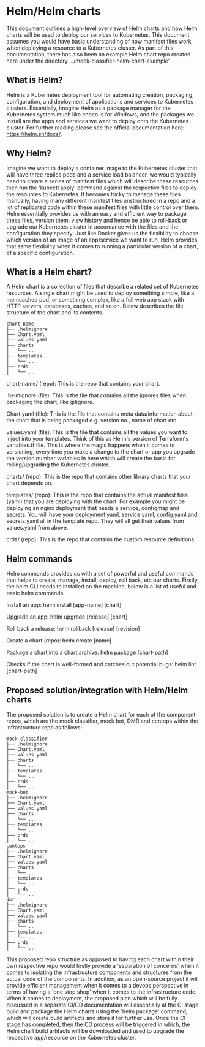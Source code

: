 # Helm/Helm charts
This document outlines a high-level overview of Helm charts and how Helm charts will be used to deploy our services to Kubernetes. This document assumes you would have basic understanding of how manifest files work when deploying a resource to a Kubernetes cluster. As part of this documentation, there has also been an example Helm chart repo created here under the directory '../mock-classifier-helm-chart-example'.

## What is Helm?
Helm is a Kubernetes deployment tool for automating creation, packaging, configuration, and deployment of applications and services to Kubernetes clusters. Essentially, imagine Helm as a package manager for the Kubernetes system much like choco is for Windows, and the packages we install are the apps and services we want to deploy onto the Kubernetes cluster. For further reading please see the official documentation here: https://helm.sh/docs/.

## Why Helm?
Imagine we want to deploy a container image to the Kubernetes cluster that will have three replica pods and a service load balancer, we would typically need to create a series of manifest files which will describe these resources then run the 'kubectl apply' command against the respective files to deploy the resources to Kubernetes. It becomes tricky to manage these files manually, having many different manifest files unstructured in a repo and a lot of replicated code within these manifest files with little control over them. Helm essentially provides us with an easy and efficient way to package these files, version them, view history and hence be able to roll-back or upgrade our Kubernetes cluster in accordance with the files and the configuration they specify. Just like Docker gives us the flexibility to choose which version of an image of an app/service we want to run, Helm provides that same flexibility when it comes to running a particular version of a chart, of a specific configuration.

## What is a Helm chart?
A Helm chart is a collection of files that describe a related set of Kubernetes resources. A single chart might be used to deploy something simple, like a memcached pod, or something complex, like a full web app stack with HTTP servers, databases, caches, and so on. Below describes the file structure of the chart and its contents.

```
chart-name                  
├── .helmignore
├── Chart.yaml
├── values.yaml
├── charts
│   └── ...
├── templates
│   └── ...
├── crds 
│   └── ...
```

chart-name/ (repo):
This is the repo that contains your chart.

.helmignore (file):
This is the file that contains all the ignores files when packaging the chart, like gitignore.   

Chart.yaml (file):
This is the file that contains meta data/information about the chart that is being packaged e.g. version no., name of chart etc.

values.yaml (file):
This is the file that contains all the values you want to inject into your templates. Think of this as Helm's version of Terraform's variables.tf file. This is where the magic happens when it comes to versioning, every time you make a change to the chart or app you upgrade the version number variables in here which will create the basis for rolling/upgrading the Kubernetes cluster.

charts/ (repo):
This is the repo that contains other library charts that your chart depends on.

templates/ (repo):
This is the repo that contains the actual manifest files (yaml) that you are deploying with the chart. For example you might be deploying an nginx deployment that needs a service, configmap and secrets. You will have your deployment.yaml, service.yaml, config.yaml and secrets.yaml all in the template repo. They will all get their values from values.yaml from above.

crds/ (repo):
This is the repo that contains the custom resource definitions.             
    
## Helm commands
Helm commands provides us with a set of powerful and useful commands that helps to create, manage, install, deploy, roll back, etc our charts. Firstly, the helm CLI needs to installed on the machine, below is a list of useful and basic helm commands.

Install an app:
helm install [app-name] [chart]

Upgrade an app:
helm upgrade [release] [chart]

Roll back a release:
helm rollback [release] [revision]

Create a chart (repo):
helm create [name]

Package a chart into a chart archive:
helm package [chart-path]

Checks if the chart is well-formed and catches out potential bugs:
helm lint [chart-path]

## Proposed solution/integration with Helm/Helm charts
The proposed solution is to create a Helm chart for each of the component repos, which are the mock classifier, mock bot, DMR and centops within the infrastructure repo as follows:

```
mock-classifier                  
├── .helmignore
├── Chart.yaml
├── values.yaml
├── charts
│   └── ...
├── templates
│   └── ...
├── crds 
│   └── ...
mock-bot                 
├── .helmignore
├── Chart.yaml
├── values.yaml
├── charts
│   └── ...
├── templates
│   └── ...
├── crds 
│   └── ...
centops                 
├── .helmignore
├── Chart.yaml
├── values.yaml
├── charts
│   └── ...
├── templates
│   └── ...
├── crds 
│   └── ...
dmr                 
├── .helmignore
├── Chart.yaml
├── values.yaml
├── charts
│   └── ...
├── templates
│   └── ...
├── crds 
│   └── ...
```

This proposed repo structure as opposed to having each chart within their own respective repo would firstly provide a 'separation  of concerns' when it comes to isolating the infrastructure components and structures from the actual code of the components. In addition, as an open-source project it will provide efficient management when it comes to a devops perspective in terms of having a 'one stop shop' when it comes to the infrastructure code. When it comes to deployment, the proposed plan which will be fully discussed in a separate CI/CD documentation will essentially at the CI stage build and package the Helm charts using the 'helm package' command, which will create build artifacts and store it for further use. Once the CI stage has completed, then the CD process will be triggered in which, the Helm chart build artifacts will be downloaded and used to upgrade the respective app/resource on the Kubernetes cluster.